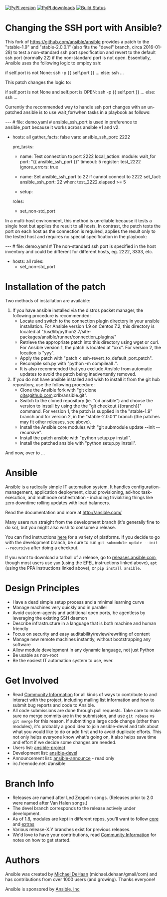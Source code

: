 [![PyPI version](https://img.shields.io/pypi/v/ansible.svg)](https://pypi.python.org/pypi/ansible)
[![PyPI downloads](https://img.shields.io/pypi/dm/ansible.svg)](https://pypi.python.org/pypi/ansible)
[![Build Status](https://travis-ci.org/ansible/ansible.svg?branch=devel)](https://travis-ci.org/ansible/ansible)


Changing the SSH port with Ansible?
===================================

This fork of https://github.com/ansible/ansible provides a patch to the "stable-1.9" and "stable-2.0.0.1" (also fits the "devel" branch, circa 2016-01-28) to test a non-standard ssh port specification and revert to the default ssh port (normally 22) if the non-standard port is not open. Essentially, Ansible uses the following logic to employ ssh:

<verbatim>
      if self.port is not None:
         ssh -p {{ self.port }} ...
      else:
         ssh ...
<verbatim>

This patch changes the logic to:

<verbatim>
      if self.port is not None and self.port is OPEN:
         ssh -p {{ self.port }} ...
      else:
         ssh ...
<verbatim>

Currently the recommended way to handle ssh port changes with an un-patched ansible is to use wait_for/when tasks in a playbook as follows:

<verbatim>
---
# file: demo.yaml
# ansible_ssh_port is used in preference to ansible_port because it works across ansible v1 and v2.

- hosts: all
  gather_facts: false
  vars:
    ansible_ssh_port: 2222

  pre_tasks:
    - name: Test connection to port 2222
      local_action:
        module: wait_for
        port: "{{ ansible_ssh_port }}"
        timeout: 5
      register: test_2222
      ignore_errors: true

    - name: Set ansible_ssh_port to 22 if cannot connect to 2222
      set_fact:
        ansible_ssh_port: 22
      when: test_2222.elapsed >= 5

    - setup:

  roles:
    - set_non-std_port
<verbatim>

In a multi-host environment, this method is unreliable because it tests a single host but applies the result to all hosts. In contrast, the patch tests the port on each host as the connection is required, applies the result only to the tested host and requires no special specification in the playbook:

<verbatim>
---
# file: demo.yaml
# The non-standard ssh port is specified in the host inventory and could be different for different hosts, eg. 2222, 3333, etc.

- hosts: all
  roles:
    - set_non-std_port
<verbatim>

Installation of the patch
=========================

Two methods of installation are available:

   1. If you have ansible installed via the distros packet manager, the following procedure is recommended:
      * Locate and switch to the connection plugin directory in your ansible installation. For Ansible version 1.9 on Centos 7.2, this directory is located at "/usr/lib/python2.7/site-packages/ansible/runner/connection_plugins/"
      * Retrieve the appropriate patch into this directory using wget or curl. For Ansible version 1, the patch is located at "xxx". For version 2, the location is "yyy".
      * Apply the patch with "patch < ssh-revert_to_default_port.patch".
      * Recompile ssh.py with "python -m compileall .".
      * It is also recommended that you exclude Ansible from automatic updates to avoid the patch being inadvertently removed.
   1. If you do not have ansible installed and wish to install it from the git hub repository, use the following procedure:
      * Clone the Ansible fork with "git clone git@github.com:crlb/ansible.git".
      * Switch to the cloned repository (ie. "cd ansible") and  choose the version to install by using the the "git checkout {{branch}}" command. For version 1, the patch is supplied in the "stable-1.9" branch and for version 2, in the "stable-2.0.0.1" branch (the patches may fit other releases, see above).
      * Install the Ansible core modules with "git submodule update --init --recursive".
      * Install the patch ansible with "python setup.py install".
      * Install the patched ansible with "python setup.py install".

And now, over to ...

Ansible
=======

Ansible is a radically simple IT automation system.  It handles configuration-management, application deployment, cloud provisioning, ad-hoc task-execution, and multinode orchestration - including trivializing things like zero downtime rolling updates with load balancers.

Read the documentation and more at http://ansible.com/

Many users run straight from the development branch (it's generally fine to do so), but you might also wish to consume a release.  

You can find instructions [here](http://docs.ansible.com/intro_getting_started.html) for a variety of platforms.  If you decide to go with the development branch, be sure to run `git submodule update --init --recursive` after doing a checkout. 

If you want to download a tarball of a release, go to [releases.ansible.com](http://releases.ansible.com/ansible), though most users use `yum` (using the EPEL instructions linked above), `apt` (using the PPA instructions linked above), or `pip install ansible`.

Design Principles
=================

   * Have a dead simple setup process and a minimal learning curve
   * Manage machines very quickly and in parallel
   * Avoid custom-agents and additional open ports, be agentless by leveraging the existing SSH daemon
   * Describe infrastructure in a language that is both machine and human friendly
   * Focus on security and easy auditability/review/rewriting of content
   * Manage new remote machines instantly, without bootstrapping any software
   * Allow module development in any dynamic language, not just Python
   * Be usable as non-root
   * Be the easiest IT automation system to use, ever.
  
Get Involved
============

   * Read [Community Information](http://docs.ansible.com/community.html) for all kinds of ways to contribute to and interact with the project, including mailing list information and how to submit bug reports and code to Ansible.  
   * All code submissions are done through pull requests.  Take care to make sure no merge commits are in the submission, and use `git rebase` vs `git merge` for this reason.  If submitting a large code change (other than modules), it's probably a good idea to join ansible-devel and talk about what you would like to do or add first and to avoid duplicate efforts.  This not only helps everyone know what's going on, it also helps save time and effort if we decide some changes are needed.
   * Users list: [ansible-project](http://groups.google.com/group/ansible-project)
   * Development list: [ansible-devel](http://groups.google.com/group/ansible-devel)
   * Announcement list: [ansible-announce](http://groups.google.com/group/ansible-announce) - read only
   * irc.freenode.net: #ansible

Branch Info
===========

   * Releases are named after Led Zeppelin songs. (Releases prior to 2.0 were named after Van Halen songs.)
   * The devel branch corresponds to the release actively under development.
   * As of 1.8, modules are kept in different repos, you'll want to follow [core](https://github.com/ansible/ansible-modules-core) and [extras](https://github.com/ansible/ansible-modules-extras)
   * Various release-X.Y branches exist for previous releases.
   * We'd love to have your contributions, read [Community Information](http://docs.ansible.com/community.html) for notes on how to get started.

Authors
=======

Ansible was created by [Michael DeHaan](https://github.com/mpdehaan) (michael.dehaan/gmail/com) and has contributions from over 1000 users (and growing).  Thanks everyone!

Ansible is sponsored by [Ansible, Inc](http://ansible.com)


